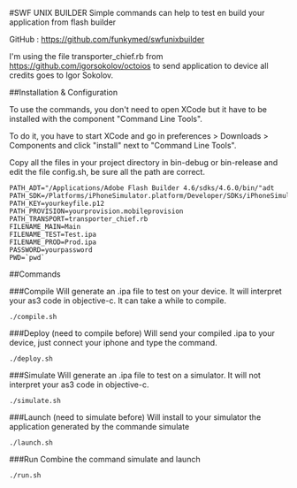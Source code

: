 #SWF UNIX BUILDER
Simple commands can help to test en build your application from flash builder

GitHub : https://github.com/funkymed/swfunixbuilder                 

I'm using the file transporter_chief.rb from https://github.com/igorsokolov/octoios to send application to device all credits goes to Igor Sokolov.        

##Installation & Configuration       

To use the commands, you don't need to open XCode but it have to be installed with the component "Command Line Tools".

To do it, you have to start XCode and go in preferences > Downloads > Components and click "install" next to "Command Line Tools".

Copy all the files in your project directory in bin-debug or bin-release and edit the file config.sh, be sure all the path are correct.

~~~
PATH_ADT="/Applications/Adobe Flash Builder 4.6/sdks/4.6.0/bin/"adt
PATH_SDK=/Platforms/iPhoneSimulator.platform/Developer/SDKs/iPhoneSimulator6.0.sdk
PATH_KEY=yourkeyfile.p12             
PATH_PROVISION=yourprovision.mobileprovision
PATH_TRANSPORT=transporter_chief.rb
FILENAME_MAIN=Main
FILENAME_TEST=Test.ipa
FILENAME_PROD=Prod.ipa
PASSWORD=yourpassword              
PWD=`pwd`
~~~

##Commands
          
###Compile
Will generate an .ipa file to test on your device. It will interpret your as3 code in objective-c. It can take a while to compile.
~~~
./compile.sh 
~~~           

###Deploy (need to compile before)
Will send your compiled .ipa to your device, just connect your iphone and type the command.
~~~                     
./deploy.sh
~~~

###Simulate
Will generate an .ipa file to test on a simulator. It will not interpret your as3 code in objective-c.
~~~                     
./simulate.sh
~~~                   

###Launch (need to simulate before)
Will install to your simulator the application generated by the commande simulate
~~~                     
./launch.sh
~~~

###Run
Combine the command simulate and launch
~~~                     
./run.sh
~~~